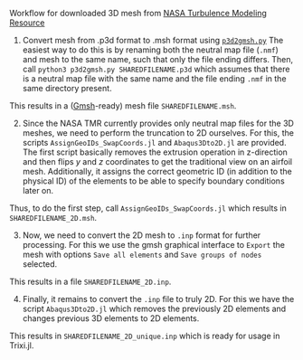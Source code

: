 Workflow for downloaded 3D mesh from [NASA Turbulence Modeling Resource](
https://turbmodels.larc.nasa.gov/naca0012numerics_grids.html)

1) Convert mesh from .p3d format to .msh format using [`p3d2gmsh.py`](https://github.com/mrklein/p3d2gmsh)
The easiest way to do this is by renaming both the neutral map file (`.nmf`) and mesh to the same name, such that only the file ending differs. 
Then, call `python3 p3d2gmsh.py SHAREDFILENAME.p3d` which assumes that there is a neutral map file with the same name and the file ending `.nmf` in the same directory present.

This results in a ([Gmsh](https://gmsh.info/)-ready) mesh file `SHAREDFILENAME.msh`.

2) Since the NASA TMR currently provides only neutral map files for the 3D meshes, we need to perform the truncation to 2D ourselves.
For this, the scripts `AssignGeoIDs_SwapCoords.jl` and `Abaqus3Dto2D.jl` are provided.
The first script basically removes the extrusion operation in z-direction and then flips $y$ and $z$ coordinates to get the traditional view on an airfoil mesh.
Additionally, it assigns the correct geometric ID (in addition to the physical ID) of the elements to be able to specify boundary conditions later on.

Thus, to do the first step, call `AssignGeoIDs_SwapCoords.jl` which results in `SHAREDFILENAME_2D.msh`.

3) Now, we need to convert the 2D mesh to `.inp` format for further processing. 
For this we use the gmsh graphical interface to `Export` the mesh with options `Save all elements` and `Save groups of nodes` selected.

This results in a file `SHAREDFILENAME_2D.inp`.

4) Finally, it remains to convert the `.inp` file to truly 2D. 
For this we have the script `Abaqus3Dto2D.jl` which removes the previously 2D elements and changes previous 3D elements to 2D elements.

This results in `SHAREDFILENAME_2D_unique.inp` which is ready for usage in Trixi.jl.
